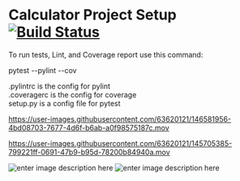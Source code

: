 
# Calculator Project Setup [![Build Status](https://app.travis-ci.com/sz376/calc2.svg?branch=pt2)](https://app.travis-ci.com/sz376/calc2)    
    
To run tests, Lint, and Coverage report use this command:    
    
pytest  --pylint --cov    
    
.pylintrc is the config for pylint    
.coveragerc is the config for coverage    
setup.py is a config file for pytest  



https://user-images.githubusercontent.com/63620121/146581956-4bd08703-7677-4d6f-b6ab-a0f98575187c.mov




https://user-images.githubusercontent.com/63620121/145705385-799221ff-0691-47b9-b95d-78200b84940a.mov



![enter image description here](https://i.imgur.com/7tJW7uA.png)
![enter image description here](https://i.imgur.com/CI9HdkB.png)
